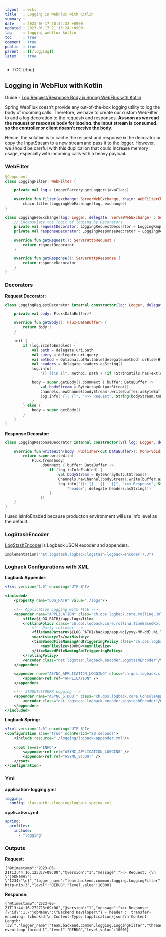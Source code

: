 ```yaml
---
layout  : wiki
title   : Logging in WebFlux with Kotlin
summary : 
date    : 2023-05-17 20:54:32 +0900
updated : 2023-05-17 21:15:24 +0900
tag     : logging webflux kotlin
toc     : true
comment : true
public  : true
parent  : [[/logging]]
latex   : true
---
```

* TOC
{:toc}

## Logging in WebFlux with Kotlin

Guide - [Log Request/Response Body in Spring WebFlux with Kotlin](https://www.baeldung.com/kotlin/spring-webflux-log-request-response-body)

Spring WebFlux doesn’t provide any out-of-the-box logging utility to log the body of incoming calls. Therefore, we have to create our custom WebFilter to add a log decoration to the requests and responses. __As soon as we read the request or response body for logging, the input stream is consumed, so the controller or client doesn’t receive the body__.

Hence, the solution is to cache the request and response in the decorator or copy the InputStream to a new stream and pass it to the logger. However, we should be careful with this duplication that could increase memory usage, especially with incoming calls with a heavy payload.

### WebFilter

```kotlin
@Component
class LoggingFilter: WebFilter {

    private val log = LoggerFactory.getLogger(javaClass)

    override fun filter(exchange: ServerWebExchange, chain: WebFilterChain): Mono<Void> =
        chain.filter(LoggingWebExchange(log, exchange))
}

class LoggingWebExchange(log: Logger, delegate: ServerWebExchange) : ServerWebExchangeDecorator(delegate) {
    // Encapsulate the logic of logging by Decorators
    private val requestDecorator: LoggingRequestDecorator = LoggingRequestDecorator(log, delegate.request)
    private val responseDecorator: LoggingResponseDecorator = LoggingResponseDecorator(log, delegate.response)

    override fun getRequest(): ServerHttpRequest {
        return requestDecorator
    }

    override fun getResponse(): ServerHttpResponse {
        return responseDecorator
    }
}
```

### Decorators

__Request Decorator:__

```kotlin
class LoggingRequestDecorator internal constructor(log: Logger, delegate: ServerHttpRequest): ServerHttpRequestDecorator(delegate) {

    private val body: Flux<DataBuffer>?

    override fun getBody(): Flux<DataBuffer> {
        return body!!
    }

    init {
        if (log.isInfoEnabled) {
            val path = delegate.uri.path
            val query = delegate.uri.query
            val method = Optional.ofNullable(delegate.method).orElse(HttpMethod.GET).name()
            val headers = delegate.headers.asString()
            log.info(
                "{} {}\n {}", method, path + (if (StringUtils.hasText(query)) "?$query" else ""), headers
            )
            body = super.getBody().doOnNext { buffer: DataBuffer ->
                val bodyStream = ByteArrayOutputStream()
                Channels.newChannel(bodyStream).write(buffer.asByteBuffer().asReadOnlyBuffer())
                log.info("{}: {}", ">>> Request", String(bodyStream.toByteArray()))
            }
        } else {
            body = super.getBody()
        }
    }
}
```

__Response Decorator:__

```kotlin
class LoggingResponseDecorator internal constructor(val log: Logger, delegate: ServerHttpResponse): ServerHttpResponseDecorator(delegate) {

    override fun writeWith(body: Publisher<out DataBuffer>): Mono<Void> {
        return super.writeWith(
            Flux.from(body)
                .doOnNext { buffer: DataBuffer ->
                    if (log.isInfoEnabled) {
                        val bodyStream = ByteArrayOutputStream()
                        Channels.newChannel(bodyStream).write(buffer.asByteBuffer().asReadOnlyBuffer())
                        log.info("{}: {} - {} : {}", "<<< Response", String(bodyStream.toByteArray()),
                            "header", delegate.headers.asString())
                    }
                })
    }
}
```

I used isInfoEnabled because production environment will use info level as the default.

### LogStashEncoder

[LogStashEncoder](https://github.com/logfellow/logstash-logback-encoder) is Logback JSON encoder and appenders.

```kotlin
implementation("net.logstash.logback:logstash-logback-encoder:7.3")
```

### Logback Configurations with XML

__Logback Appender:__

```xml
<?xml version="1.0" encoding="UTF-8"?>

<included>
    <property name="LOG_PATH" value="./logs"/>

    <!-- Application Logging with FILE -->
    <appender name="APPLICATION" class="ch.qos.logback.core.rolling.RollingFileAppender">
        <file>${LOG_PATH}/app.log</file>
        <rollingPolicy class="ch.qos.logback.core.rolling.TimeBasedRollingPolicy">
            <!-- Daily rollover -->
            <fileNamePattern>${LOG_PATH}/backup/app-%d{yyyy-MM-dd}.%i.log.zip</fileNamePattern>
            <maxHistory>7</maxHistory>
            <timeBasedFileNamingAndTriggeringPolicy class="ch.qos.logback.core.rolling.SizeAndTimeBasedFNATP">
                <maxFileSize>100MB</maxFileSize>
            </timeBasedFileNamingAndTriggeringPolicy>
        </rollingPolicy>
        <encoder class="net.logstash.logback.encoder.LogstashEncoder"/>
    </appender>

    <appender name="ASYNC_APPLICATION_LOGGING" class="ch.qos.logback.classic.AsyncAppender">
        <appender-ref ref="APPLICATION" />
    </appender>

    <!-- STDOUT/STDERR Logging -->
    <appender name="ASYNC_STDOUT" class="ch.qos.logback.core.ConsoleAppender">
        <encoder class="net.logstash.logback.encoder.LogstashEncoder"/>
    </appender>
</included>
```

__Logback Spring:__

```xml
<?xml version="1.0" encoding="UTF-8"?>
<configuration scan="true" scanPeriod="20 seconds">
    <include resource="./logging/logback-appender.xml"/>
    
    <root level="INFO">
        <appender-ref ref="ASYNC_APPLICATION_LOGGING" />
        <appender-ref ref="ASYNC_STDOUT" />
    </root>
</configuration>
```

### Yml

__application-logging.yml__

```yml
logging:
  config: classpath:./logging/logback-spring.xml
```

__application.yml__

```yml
spring:
  profiles:
    include:
      - "logging"
```

### Outputs

__Request:__

```
{"@timestamp":"2023-05-21T13:44:16.125337+09:00","@version":"1","message":">>> Request: {\n    \"jobName\": \"1234\"\n}","logger_name":"team.backend.common.logging.LoggingFilter","thread_name":"reactor-http-nio-3","level":"DEBUG","level_value":10000}
```

__Response:__

```
{"@timestamp":"2023-05-21T13:44:16.272728+09:00","@version":"1","message":"<<< Response: {\"id\":1,\"jobName\":\"Backend Developer\"} - header :  transfer-encoding: [chunked]\n Content-Type: [application/json]\n Content-Length: [38]","logger_name":"team.backend.common.logging.LoggingFilter","thread_name":"vert.x-eventloop-thread-1","level":"DEBUG","level_value":10000}
```